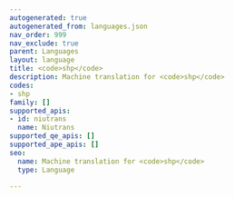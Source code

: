 ```yaml
---
autogenerated: true
autogenerated_from: languages.json
nav_order: 999
nav_exclude: true
parent: Languages
layout: language
title: <code>shp</code>
description: Machine translation for <code>shp</code>
codes:
- shp
family: []
supported_apis:
- id: niutrans
  name: Niutrans
supported_qe_apis: []
supported_ape_apis: []
seo:
  name: Machine translation for <code>shp</code>
  type: Language

---
```


